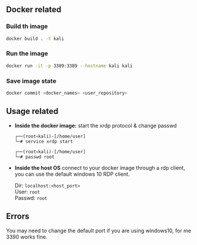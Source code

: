 ## Docker related
### Build th image
```sh
docker build . -t kali
```
### Run the image
```sh
docker run -it -p 3389:3389 --hostname kali kali
```
### Save image state
```sh
docker commit <docker_names> <user_repository>
```

## Usage related
- **Inside the docker image:** start the xrdp protocol & change passwd <br>
    ```shell
    ┌──(root💀kali)-[/home/user]
    └─# service xrdp start
    ```
    ```shell
    ┌──(root💀kali)-[/home/user]
    └─# passwd root
    ```

- **Inside the host OS**
    connect to your docker image through a rdp client, you can use the default windows 10 RDP client.

    Dir: `localhost:<host_port>` <br>
    User: `root` <br>
    Passwd: `root`

## Errors
You may need to change the default port if you are using windows10,
for me 3390 works fine.
